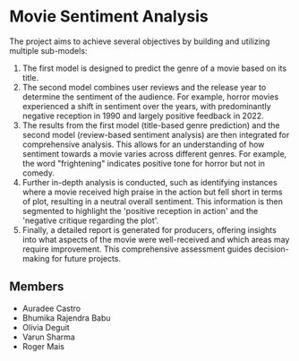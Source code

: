 # Movie Sentiment Analysis

The project aims to achieve several objectives by building and utilizing multiple sub-models:

1. The first model is designed to predict the genre of a movie based on its title.
2. The second model combines user reviews and the release year to determine the sentiment of the audience. For example, horror movies experienced a shift in sentiment over the years, with predominantly negative reception in 1990 and largely positive feedback in 2022.
3. The results from the first model (title-based genre prediction) and the second model (review-based sentiment analysis) are then integrated for comprehensive analysis. This allows for an understanding of how sentiment towards a movie varies across different genres. For example, the word "frightening" indicates positive tone for horror but not in comedy.
4. Further in-depth analysis is conducted, such as identifying instances where a movie received high praise in the action but fell short in terms of plot, resulting in a neutral overall sentiment. This information is then segmented to highlight the 'positive reception in action' and the 'negative critique regarding the plot'.
5. Finally, a detailed report is generated for producers, offering insights into what aspects of the movie were well-received and which areas may require improvement. This comprehensive assessment guides decision-making for future projects.

## Members

- Auradee Castro
- Bhumika Rajendra Babu
- Olivia Deguit
- Varun Sharma
- Roger Mais
